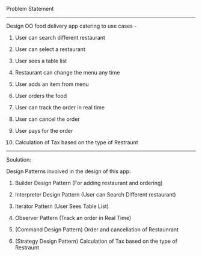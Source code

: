 Problem Statement
____________________________

Design OO food delivery app catering to use cases - 

1) User can search different restaurant
 
2) User can select a restaurant 

3) User sees a table list 

4) Restaurant can change the menu any time 

5) User adds an item from menu 

6) User orders the food 

7) User can track the order in real time 

8) User can cancel the order 
	
9) User pays for the order

10) Calculation of Tax based on the type of Restraunt


______________________________________

Soulution:

Design Patterns involved in the design of this app:

1) Builder Design Pattern (For adding restaurant and ordering)

2) Interpreter Design Pattern (User can Search Different restaurant)

3) Iterator Pattern (User Sees Table List)

4) Observer Pattern (Track an order in Real Time)

5) (Command Design Pattern) Order and cancellation of Restaunrant

6) (Strategy Design Pattern) Calculation of Tax based on the type of Restraunt



